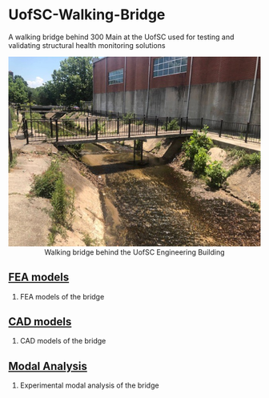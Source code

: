 # UofSC-Walking-Bridge
A walking bridge behind 300 Main at the UofSC used for testing and validating structural health monitoring solutions 

<p align="center">
<img src="images/full_bridge1.jpg" alt="drawing" width="700"/> <br> 
Walking bridge behind the UofSC Engineering Building
</p>
<p align="center">
</p>


## [FEA models](FEA_model)
1. FEA models of the bridge


## [CAD models](CAD_model)
1. CAD models of the bridge

## [Modal Analysis](modal_analysis)
1. Experimental modal analysis of the bridge






















